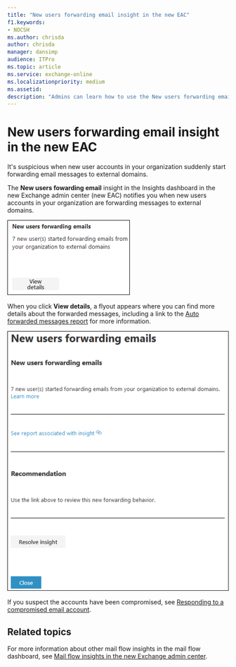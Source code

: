 ```yaml
---
title: "New users forwarding email insight in the new EAC"
f1.keywords:
- NOCSH
ms.author: chrisda
author: chrisda
manager: dansimp
audience: ITPro
ms.topic: article
ms.service: exchange-online
ms.localizationpriority: medium
ms.assetid:
description: "Admins can learn how to use the New users forwarding email insight in the new Exchange admin center to investigate when users in their organization are forwarding messages to new domains."
---
```


# New users forwarding email insight in the new EAC

It's suspicious when new user accounts in your organization suddenly start forwarding email messages to external domains.

The **New users fowarding email** insight in the Insights dashboard in the new Exchange admin center (new EAC) notifies you when new users accounts in your organization are forwarding messages to external domains.

![New domains being forwarded email insight in the Insights dashboard](../../media/mfi-new-users-forwarding-email-insight.png)

When you click **View details**, a flyout appears where you can find more details about the forwarded messages, including a link to the [Auto forwarded messages report](../mail-flow-reports/mfr-auto-forwarded-messages-report.md) for more information.

![Details flyout that appears after clicking View details in the New domains being forwarded email insight](../../media/mfi-new-users-forwarding-email-insight-details.png)

If you suspect the accounts have been compromised, see [Responding to a compromised email account](/microsoft-365/security/office-365-security/responding-to-a-compromised-email-account).

## Related topics

For more information about other mail flow insights in the mail flow dashboard, see [Mail flow insights in the new Exchange admin center](mail-flow-insights.md).